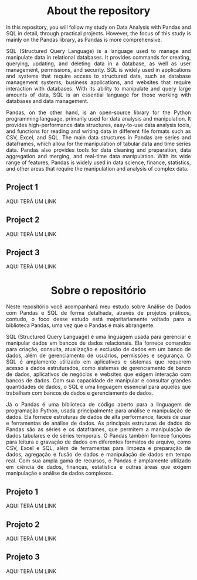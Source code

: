 <h1 style="text-align: center;">About the repository</h1>

<p style="text-align: justify;">
In this repository, you will follow my study on Data Analysis with Pandas and SQL in detail, through practical projects. However, the focus of this study is mainly on the Pandas library, as Pandas is more comprehensive.
</p>
<p style="text-align: justify;">
SQL (Structured Query Language) is a language used to manage and manipulate data in relational databases. It provides commands for creating, querying, updating, and deleting data in a database, as well as user management, permissions, and security. SQL is widely used in applications and systems that require access to structured data, such as database management systems, business applications, and websites that require interaction with databases. With its ability to manipulate and query large amounts of data, SQL is an essential language for those working with databases and data management.
</p>
<p style="text-align: justify;">
Pandas, on the other hand, is an open-source library for the Python programming language, primarily used for data analysis and manipulation. It provides high-performance data structures, easy-to-use data analysis tools, and functions for reading and writing data in different file formats such as CSV, Excel, and SQL. The main data structures in Pandas are series and dataframes, which allow for the manipulation of tabular data and time series data. Pandas also provides tools for data cleaning and preparation, data aggregation and merging, and real-time data manipulation. With its wide range of features, Pandas is widely used in data science, finance, statistics, and other areas that require the manipulation and analysis of complex data.
</p>

<h2>Project 1</h2>
AQUI TERÁ UM LINK

<h2>Project 2</h2>
AQUI TERÁ UM LINK

<h2>Project 3</h2>
AQUI TERÁ UM LINK

<h1 style="text-align: center;">Sobre o repositório</h1>
<p style="text-align: justify;">
Neste repositório você acompanhará meu estudo sobre Análise de Dados com Pandas e SQL de forma detalhada, através de projetos práticos, contudo, o foco desse estudo está majoritariamente voltado para a biblioteca Pandas, uma vez que o Pandas é mais abrangente.
</p>
<p style="text-align: justify;">
SQL (Structured Query Language) é uma linguagem usada para gerenciar e manipular dados em bancos de dados relacionais. Ela fornece comandos para criação, consulta, atualização e exclusão de dados em um banco de dados, além de gerenciamento de usuários, permissões e segurança. O SQL é amplamente utilizado em aplicativos e sistemas que requerem acesso a dados estruturados, como sistemas de gerenciamento de banco de dados, aplicativos de negócios e websites que exigem interação com bancos de dados. Com sua capacidade de manipular e consultar grandes quantidades de dados, o SQL é uma linguagem essencial para aqueles que trabalham com bancos de dados e gerenciamento de dados.
</p>
<p style="text-align: justify;">
Já o Pandas é uma biblioteca de código aberto para a linguagem de programação Python, usada principalmente para análise e manipulação de dados. Ela fornece estruturas de dados de alta performance, fáceis de usar e ferramentas de análise de dados. As principais estruturas de dados do Pandas são as séries e os dataframes, que permitem a manipulação de dados tabulares e de séries temporais. O Pandas também fornece funções para leitura e gravação de dados em diferentes formatos de arquivo, como CSV, Excel e SQL, além de ferramentas para limpeza e preparação de dados, agregação e fusão de dados e manipulação de dados em tempo real. Com sua ampla gama de recursos, o Pandas é amplamente utilizado em ciência de dados, finanças, estatística e outras áreas que exigem manipulação e análise de dados complexos.
</p>

<h2>Projeto 1</h2>
AQUI TERÁ UM LINK

<h2>Projeto 2</h2>
AQUI TERÁ UM LINK

<h2>Projeto 3</h2>
AQUI TERÁ UM LINK
